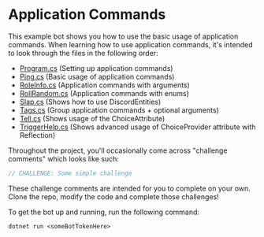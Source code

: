 # Application Commands

This example bot shows you how to use the basic usage of application commands. When learning how to use application commands, it's intended to look through the files in the following order:
- [Program.cs](./src/Program.cs) (Setting up application commands)
- [Ping.cs](./src/Commands/Ping.cs) (Basic usage of application commands)
- [RoleInfo.cs](./src/Commands/RoleInfo.cs) (Application commands with arguments)
- [RollRandom.cs](./src/Commands/RollRandom.cs) (Application commands with enums)
- [Slap.cs](./src/Commands/Slap.cs) (Shows how to use DiscordEntities)
- [Tags.cs](./src/Commands/Tags.cs) (Group application commands + optional arguments)
- [Tell.cs](./src/Commands/Tell.cs) (Shows usage of the ChoiceAttribute)
- [TriggerHelp.cs](./src/Commands/TriggerHelp.cs) (Shows advanced usage of ChoiceProvider attribute with Reflection)

Throughout the project, you'll occasionally come across "challenge comments" which looks like such:

```cs
// CHALLENGE: Some simple challenge
```

These challenge comments are intended for you to complete on your own. Clone the repo, modify the code and complete those challenges!

To get the bot up and running, run the following command:

```
dotnet run <someBotTokenHere>
```
